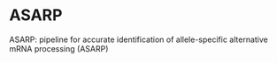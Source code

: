 ASARP
=====

ASARP: pipeline for accurate identification of allele-specific alternative mRNA processing (ASARP)
